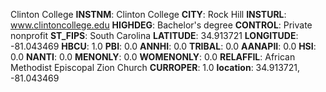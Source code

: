 
Clinton College
**INSTNM**: Clinton College 
**CITY**: Rock Hill 
**INSTURL**: www.clintoncollege.edu 
**HIGHDEG**: Bachelor's degree 
**CONTROL**: Private nonprofit 
**ST_FIPS**: South Carolina 
**LATITUDE**: 34.913721 
**LONGITUDE**: -81.043469 
**HBCU**: 1.0 
**PBI**: 0.0 
**ANNHI**: 0.0 
**TRIBAL**: 0.0 
**AANAPII**: 0.0 
**HSI**: 0.0 
**NANTI**: 0.0 
**MENONLY**: 0.0 
**WOMENONLY**: 0.0 
**RELAFFIL**: African Methodist Episcopal Zion Church 
**CURROPER**: 1.0 
**location**: 34.913721, -81.043469 
